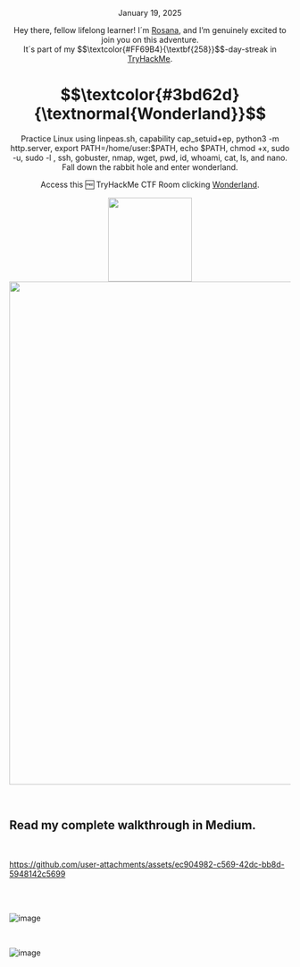 <p align="center">January 19, 2025</p>
<p align="center">Hey there, fellow lifelong learner! I´m <a href="https://www.linkedin.com/in/rosanafssantos/">Rosana</a>, and I’m genuinely excited to join you on this adventure.<br>
It´s part of my $$\textcolor{#FF69B4}{\textbf{258}}$$-day-streak in  <a href="https://tryhackme.com">TryHackMe</a>.</p>

<h1 align="center">
  $$\textcolor{#3bd62d}{\textnormal{Wonderland}}$$
</h1>
<p align="center">Practice Linux using linpeas.sh, capability cap_setuid+ep, python3 -m http.server, export PATH=/home/user:$PATH, echo $PATH, chmod +x, sudo -u, sudo -l , ssh, gobuster, nmap, wget, pwd, id, whoami, cat, ls, and nano. Fall down the rabbit hole and enter wonderland.</p>
<p align="center">Access this 🆓 TryHackMe CTF Room clicking <a href="https://tryhackme.com/r/room/wonderland">Wonderland</a>.</p>
                                                              
<p align="center">
  <img height="150px" hspace="20" src="https://github.com/user-attachments/assets/17d92fc4-fd86-4ec8-a4b1-f190e7c114b0">
  <img width="900px" src="https://github.com/user-attachments/assets/ec904982-c569-42dc-bb8d-5948142c5699">
</p>

<br>

<h2>Read my complete walkthrough in Medium.</h2>
<br>

https://github.com/user-attachments/assets/ec904982-c569-42dc-bb8d-5948142c5699

<br>
<br>

![image](https://github.com/user-attachments/assets/6c725caf-29f1-40e4-9df8-325815dc6835)

<br>

![image](https://github.com/user-attachments/assets/44d027e3-31b6-46a4-96a7-2d545a537d1b)



